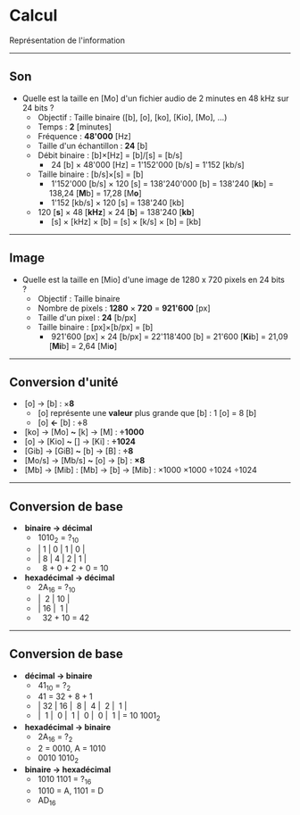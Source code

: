 # Calcul

Représentation de l'information

---

## Son

- Quelle est la taille en [Mo] d'un fichier audio de 2 minutes en 48 kHz sur 24 bits ?
  - &shy;<!-- .element: class="fragment" --> Objectif : Taille binaire <span class="fragment">([b], [o], [ko], [Kio], [Mo], &hellip;)</span>
  - &shy;<!-- .element: class="fragment" --> Temps : <span class="fragment">**2**</span> [minutes]
  - &shy;<!-- .element: class="fragment" --> Fréquence : <span class="fragment">**48'000**</span> [Hz]
  - &shy;<!-- .element: class="fragment" --> Taille d'un échantillon : <span class="fragment">**24**</span> [b]
  - &shy;<!-- .element: class="fragment" --> Débit binaire : <span class="fragment">[b]&times;[Hz] = [b]/[s] =</span> [b/s]
    - &shy;<!-- .element: class="fragment" --> 24 [b] &times; 48'000 [Hz] = 1'152'000 [b/s] <span class="fragment">= 1'152 [kb/s]</span>
  - &shy;<!-- .element: class="fragment" --> Taille binaire : <span class="fragment">[b/s]&times;[s] = [b]</span>
    - &shy;<!-- .element: class="fragment" --> 1'152'000 [b/s] &times; 120 [s] = 138'240'000 [b] <span class="fragment">= 138'240 [**k**b]</span> <span class="fragment">= 138,24 [**M**b]</span> <span class="fragment">= 17,28 [M**o**]</span>
    - &shy;<!-- .element: class="fragment" --> 1'152 [kb/s] &times; 120 [s] = 138'240 [kb]
  - &shy;<!-- .element: class="fragment" --> 120 [**s**] &times; 48 [**kHz**] &times; 24 [**b**] = 138'240 <span class="fragment">[**kb**]</span>
    - &shy;<!-- .element: class="fragment" --> [s] &times; [kHz] &times; [b] <span class="fragment">= [s] &times; [k/s] &times; [b]</span> <span class="fragment">= [kb]</span>

---

## Image

- Quelle est la taille en [Mio] d'une image de 1280 x 720 pixels en 24 bits ?
  - &shy;<!-- .element: class="fragment" --> Objectif : Taille binaire
  - &shy;<!-- .element: class="fragment" --> Nombre de pixels : <span class="fragment">**1280** &times; **720** = **921'600**</span> [px]
  - &shy;<!-- .element: class="fragment" --> Taille d'un pixel : <span class="fragment">**24**</span> [b/px]
  - &shy;<!-- .element: class="fragment" --> Taille binaire : <span class="fragment">[px]&times;[b/px] =</span> [b]
    - &shy;<!-- .element: class="fragment" --> 921'600 [px] &times; 24 [b/px] = 22'118'400 [b] <span class="fragment">= 21'600 [**Ki**b]</span> <span class="fragment">= 21,09 [**Mi**b]</span> <span class="fragment">= 2,64 [Mi**o**]</span>

---

## Conversion d'unité

- &shy;<!-- .element: class="fragment" --> [o] &rarr; [b] <span class="fragment">: &times;**8**</span>
  - &shy;<!-- .element: class="fragment" --> [o] représente une **valeur** plus grande que [b] : 1 [o] = 8 [b]
  - &shy;<!-- .element: class="fragment" --> [o] <strong>&larr;</strong> [b] : <strong>&divide;</strong>8
- &shy;<!-- .element: class="fragment" --> [ko] &rarr; [Mo] <span class="fragment">**~** [k] &rarr; [M]</span> <span class="fragment">: **&divide;1000**</span>
- &shy;<!-- .element: class="fragment" --> [o] &rarr; [Kio] <span class="fragment">**~** [] &rarr; [Ki]</span> <span class="fragment">: **&divide;1024**</span>
- &shy;<!-- .element: class="fragment" --> [Gib] &rarr; [GiB] <span class="fragment">**~** [b] &rarr; [B]</span> <span class="fragment">: **&divide;8**</span>
- &shy;<!-- .element: class="fragment" --> [Mo/s] &rarr; [Mb/s] <span class="fragment">**~** [o] &rarr; [b]</span> <span class="fragment">: **&times;8**</span>
- &shy;<!-- .element: class="fragment" --> [Mb] &rarr; [Mib] <span class="fragment">: [Mb] &rarr; [b] &rarr; [Mib]</span> <span class="fragment">: &times;1000 &times;1000 &divide;1024 &divide;1024</span>

---

## Conversion de base

- &shy;<!-- .element: class="fragment" --> **binaire &rarr; décimal**
  - &shy;<!-- .element: class="fragment" --> 1010<sub>2</sub> = ?<sub>10</sub>
  - &shy;<!-- .element: class="fragment" --> | 1 | 0 | 1 | 0 |
  - &shy;<!-- .element: class="fragment" --> | 8 | 4 | 2 | 1 |
  - &shy;<!-- .element: class="fragment" --> &nbsp;&nbsp;8 + 0 + 2 + 0 = 10
- &shy;<!-- .element: class="fragment" --> **hexadécimal &rarr; décimal**
  - &shy;<!-- .element: class="fragment" --> 2A<sub>16</sub> = ?<sub>10</sub>
  - &shy;<!-- .element: class="fragment" --> | &nbsp;2 | 10 |
  - &shy;<!-- .element: class="fragment" --> | 16 | &nbsp;1 |
  - &shy;<!-- .element: class="fragment" --> &nbsp;&nbsp;32 + 10 = 42

---

## Conversion de base

- &shy;<!-- .element: class="fragment" --> **décimal &rarr; binaire**
  - &shy;<!-- .element: class="fragment" --> 41<sub>10</sub> = ?<sub>2</sub>
  - &shy;<!-- .element: class="fragment" --> 41 = 32 + 8 + 1
  - &shy;<!-- .element: class="fragment" --> | 32 | 16 | &nbsp;8 | &nbsp;4 | &nbsp;2 | &nbsp;1 |
  - &shy;<!-- .element: class="fragment" --> | &nbsp;1 | &nbsp;0 | &nbsp;1 | &nbsp;0 | &nbsp;0 | &nbsp;1 | = 10 1001<sub>2</sub>
- &shy;<!-- .element: class="fragment" --> **hexadécimal &rarr; binaire**
  - &shy;<!-- .element: class="fragment" --> 2A<sub>16</sub> = ?<sub>2</sub>
  - &shy;<!-- .element: class="fragment" --> 2 = 0010, A = 1010
  - &shy;<!-- .element: class="fragment" --> 0010 1010<sub>2</sub>
- &shy;<!-- .element: class="fragment" --> **binaire &rarr; hexadécimal**
  - &shy;<!-- .element: class="fragment" --> 1010 1101 = ?<sub>16</sub>
  - &shy;<!-- .element: class="fragment" --> 1010 = A, 1101 = D
  - &shy;<!-- .element: class="fragment" --> AD<sub>16</sub>
